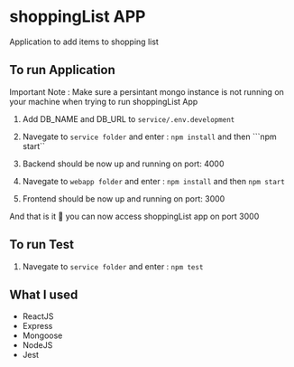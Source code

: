 # shoppingList APP

Application to add items to shopping list

## To run Application 

Important Note : Make sure a persintant mongo instance is not running on your machine when trying to run shoppingList App

1. Add DB_NAME and DB_URL to  ```service/.env.development``` 

2. Navegate to ```service folder``` and enter : ```npm install``` and then ```npm start``

3. Backend should be now up and running on port: 4000

4. Navegate to ```webapp folder``` and enter : ```npm install``` and then ```npm start```

5. Frontend should be now up and running on port: 3000

And that is it 👏  you can now access shoppingList app on port 3000


## To run Test

1. Navegate to ```service folder``` and enter : ```npm test```

## What I used
* ReactJS
* Express
* Mongoose
* NodeJS
* Jest
